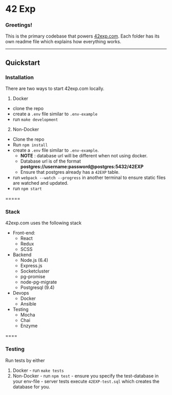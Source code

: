 42 Exp
======

### Greetings!

This is the primary codebase that powers [42exp.com](https://42exp.com). Each folder has its own readme file which explains how everything works.

-------

## Quickstart

### Installation

There are two ways to start 42exp.com locally.

1. Docker
  - clone the repo
  - create a `.env` file similar to `.env-example`
  - run `make development`

2. Non-Docker
  - Clone the repo
  - Run `npm install`
  - create a `.env` file similar to `.env-example`.
    - **NOTE** : database url will be different when not using docker.
    - Database url is of the format **postgres://username:password@postgres:5432/42EXP**
    - Ensure that postgres already has a `42EXP` table.
  - run `webpack --watch --progress` in another terminal to ensure static files are watched and updated.
  - run `npm start`

=====

### Stack

42exp.com uses the following stack

- Front-end:
  - React
  - Redux
  - SCSS
- Backend
  - Node.js (6.4)
  - Express.js
  - Socketcluster
  - pg-promise
  - node-pg-migrate
  - Postgresql (9.4)
- Devops
  - Docker
  - Ansible
- Testing
  - Mocha
  - Chai
  - Enzyme

====

### Testing

Run tests by either
  1. Docker
    - run `make tests`
  2. Non-Docker
    - run `npm test`
    - ensure you specify the test-database in your env-file
    - server tests execute `42EXP-test.sql` which creates the database for you.
